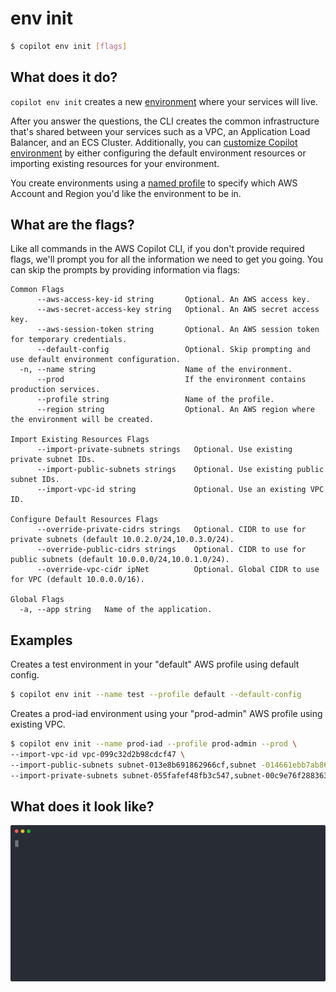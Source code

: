 # env init
```bash
$ copilot env init [flags]
```

## What does it do?
`copilot env init` creates a new [environment](../concepts/environments.md) where your services will live.

After you answer the questions, the CLI creates the common infrastructure that's shared between your services such as a VPC, an Application Load Balancer, and an ECS Cluster. Additionally, you can [customize Copilot environment](../concepts/environments.md#customize-your-environment) by either configuring the default environment resources or importing existing resources for your environment.

You create environments using a [named profile](../credentials.md#environment-credentials) to specify which AWS Account and Region you'd like the environment to be in.

## What are the flags?
Like all commands in the AWS Copilot CLI, if you don't provide required flags, we'll prompt you for all the information we need to get you going. You can skip the prompts by providing information via flags:
```
Common Flags
      --aws-access-key-id string       Optional. An AWS access key.
      --aws-secret-access-key string   Optional. An AWS secret access key.
      --aws-session-token string       Optional. An AWS session token for temporary credentials.
      --default-config                 Optional. Skip prompting and use default environment configuration.
  -n, --name string                    Name of the environment.
      --prod                           If the environment contains production services.
      --profile string                 Name of the profile.
      --region string                  Optional. An AWS region where the environment will be created.

Import Existing Resources Flags
      --import-private-subnets strings   Optional. Use existing private subnet IDs.
      --import-public-subnets strings    Optional. Use existing public subnet IDs.
      --import-vpc-id string             Optional. Use an existing VPC ID.

Configure Default Resources Flags
      --override-private-cidrs strings   Optional. CIDR to use for private subnets (default 10.0.2.0/24,10.0.3.0/24).
      --override-public-cidrs strings    Optional. CIDR to use for public subnets (default 10.0.0.0/24,10.0.1.0/24).
      --override-vpc-cidr ipNet          Optional. Global CIDR to use for VPC (default 10.0.0.0/16).

Global Flags
  -a, --app string   Name of the application.
```

## Examples
Creates a test environment in your "default" AWS profile using default config.
```bash
$ copilot env init --name test --profile default --default-config
```

Creates a prod-iad environment using your "prod-admin" AWS profile using existing VPC.
```bash
$ copilot env init --name prod-iad --profile prod-admin --prod \
--import-vpc-id vpc-099c32d2b98cdcf47 \
--import-public-subnets subnet-013e8b691862966cf,subnet -014661ebb7ab8681a \
--import-private-subnets subnet-055fafef48fb3c547,subnet-00c9e76f288363e7f
```

## What does it look like?
![Running copilot env init](https://raw.githubusercontent.com/kohidave/copilot-demos/master/env-init.svg?sanitize=true)
